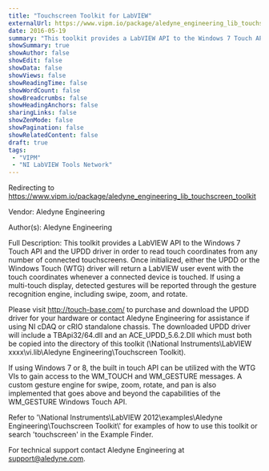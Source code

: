 ```yaml
---
title: "Touchscreen Toolkit for LabVIEW"
externalUrl: https://www.vipm.io/package/aledyne_engineering_lib_touchscreen_toolkit
date: 2016-05-19
summary: "This toolkit provides a LabVIEW API to the Windows 7 Touch API and the UPDD driver in order to read touch coordinates from any number of connected touchscreens."
showSummary: true
showAuthor: false
showEdit: false
showData: false
showViews: false
showReadingTime: false
showWordCount: false
showBreadcrumbs: false
showHeadingAnchors: false
sharingLinks: false
showZenMode: false
showPagination: false
showRelatedContent: false
draft: true
tags:
 - "VIPM"
 - "NI LabVIEW Tools Network"
---
```


Redirecting to https://www.vipm.io/package/aledyne_engineering_lib_touchscreen_toolkit

Vendor: Aledyne Engineering

Author(s): Aledyne Engineering
 
Full Description:
This toolkit provides a LabVIEW API to the Windows 7 Touch API and the UPDD driver in order to read touch coordinates from any number of connected touchscreens.  Once initialized, either the UPDD or the Windows Touch (WTG) driver will return a LabVIEW user event with the touch coordinates whenever a connected device is touched.  If using a multi-touch display, detected gestures will be reported through the gesture recognition engine, including swipe, zoom, and rotate.

Please visit http://touch-base.com/ to purchase and download the UPDD driver for your hardware or contact Aledyne Engineering for assistance if using NI cDAQ or cRIO standalone chassis. The downloaded UPDD driver will include a TBApi32/64.dll and an ACE_UPDD_5.6.2.Dll which must both be copied into the directory of this toolkit (\\National Instruments\\LabVIEW xxxx\\vi.lib\\Aledyne Engineering\\Touchscreen Toolkit).

If using Windows 7 or 8, the built in touch API can be utilized with the WTG VIs to gain access to the WM_TOUCH and WM_GESTURE messages.  A custom gesture engine for swipe, zoom, rotate, and pan is also implemented that goes above and beyond the capabilities of the WM_GESTURE Windows Touch API.

Refer to '\\National Instruments\\LabVIEW 2012\\examples\\Aledyne Engineering\\Touchscreen Toolkit\\' for examples of how to use this toolkit or search 'touchscreen' in the Example Finder.

For technical support contact Aledyne Engineering at support@aledyne.com.